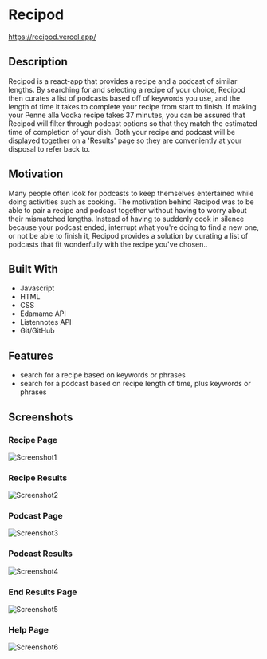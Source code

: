 # Recipod
https://recipod.vercel.app/

## Description
Recipod is a react-app that provides a recipe and a podcast of similar lengths. By searching for and selecting a recipe of your choice, Recipod then curates a list of podcasts based off of keywords you use, and the length of time it takes to complete your recipe from start to finish. If making your Penne alla Vodka recipe takes 37 minutes, you can be assured that Recipod will filter through podcast options so that they match the estimated time of completion of your dish. Both your recipe and podcast will be displayed together on a 'Results' page so they are conveniently at your disposal to refer back to.

## Motivation
Many people often look for podcasts to keep themselves entertained while doing activities such as cooking. The motivation behind Recipod was to be able to pair a recipe and podcast together without having to worry about their mismatched lengths. Instead of having to suddenly cook in silence because your podcast ended, interrupt what you're doing to find a new one, or not be able to finish it, Recipod provides a solution by curating a list of podcasts that fit wonderfully with the recipe you've chosen..

## Built With
* Javascript
* HTML
* CSS
* Edamame API
* Listennotes API
* Git/GitHub

## Features
* search for a recipe based on keywords or phrases
* search for a podcast based on recipe length of time, plus keywords or phrases

## Screenshots
### Recipe Page
![Screenshot1](https://user-images.githubusercontent.com/76211223/154862527-4fad4ad8-eefa-45bb-a7ef-ddc59bf18236.PNG)
### Recipe Results
![Screenshot2](https://user-images.githubusercontent.com/76211223/154862529-f50b067f-6fa2-48a4-895d-1de370be7f8c.PNG)
### Podcast Page
![Screenshot3](https://user-images.githubusercontent.com/76211223/154862531-68488db1-3ccf-478e-a201-abe6d6b67573.PNG)
### Podcast Results
![Screenshot4](https://user-images.githubusercontent.com/76211223/154862533-47e22ca6-a577-4f52-a06b-94fcd3c3069a.PNG)
### End Results Page
![Screenshot5](https://user-images.githubusercontent.com/76211223/154862534-ad4a1eb5-c9a2-429c-8fbf-2b620641d25e.PNG)
### Help Page
![Screenshot6](https://user-images.githubusercontent.com/76211223/154862535-41ffec0d-972d-4986-8fca-671110b28588.PNG)
